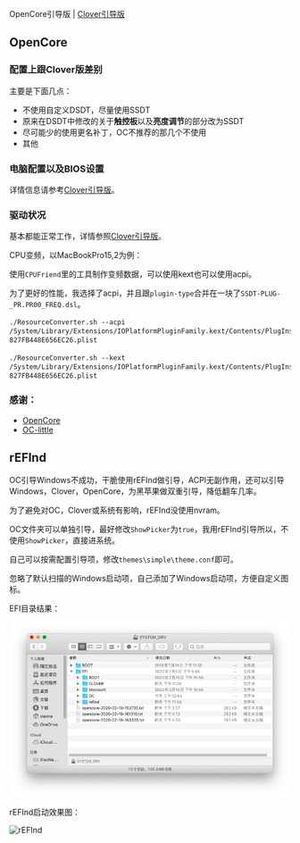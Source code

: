 OpenCore引导版 | [Clover引导版](https://github.com/FuckDoctors/ideapad-720s-13IKB)


## OpenCore

### 配置上跟Clover版差别

主要是下面几点：

- 不使用自定义DSDT，尽量使用SSDT
- 原来在DSDT中修改的关于**触控板**以及**亮度调节**的部分改为SSDT
- 尽可能少的使用更名补丁，OC不推荐的那几个不使用
- 其他

### 电脑配置以及BIOS设置

详情信息请参考[Clover引导版](https://github.com/FuckDoctors/ideapad-720s-13IKB)。

### 驱动状况

基本都能正常工作，详情参照[Clover引导版](https://github.com/FuckDoctors/ideapad-720s-13IKB)。

CPU变频，以MacBookPro15,2为例：

使用`CPUFriend`里的工具制作变频数据，可以使用kext也可以使用acpi。

为了更好的性能，我选择了acpi，并且跟`plugin-type`合并在一块了`SSDT-PLUG-_PR.PR00_FREQ.dsl`。

``` shell
./ResourceConverter.sh --acpi /System/Library/Extensions/IOPlatformPluginFamily.kext/Contents/PlugIns/X86PlatformPlugin.kext/Contents/Resources/Mac-827FB448E656EC26.plist

./ResourceConverter.sh --kext /System/Library/Extensions/IOPlatformPluginFamily.kext/Contents/PlugIns/X86PlatformPlugin.kext/Contents/Resources/Mac-827FB448E656EC26.plist
```

### 感谢：

 - [OpenCore](https://github.com/acidanthera/OpenCorePkg)
 - [OC-little](https://github.com/daliansky/OC-little)

## rEFInd

OC引导Windows不成功，干脆使用rEFInd做引导，ACPI无副作用，还可以引导Windows，Clover，OpenCore，为黑苹果做双重引导，降低翻车几率。

为了避免对OC，Clover或系统有影响，rEFInd没使用nvram。

OC文件夹可以单独引导，最好修改`ShowPicker`为`true`，我用rEFInd引导所以，不使用`ShowPicker`，直接进系统。

自己可以按需配置引导项，修改`themes\simple\theme.conf`即可。

忽略了默认扫描的Windows启动项，自己添加了Windows启动项，方便自定义图标。

EFI目录结果：

![EFI](./snapshots/EFI.png)

rEFInd启动效果图：

![rEFInd](./snapshots/rEFInd.bmp)

